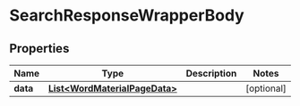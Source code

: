 

# SearchResponseWrapperBody


## Properties

Name | Type | Description | Notes
------------ | ------------- | ------------- | -------------
**data** | [**List&lt;WordMaterialPageData&gt;**](WordMaterialPageData.md) |  |  [optional]



